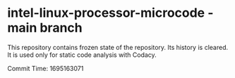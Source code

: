 # intel-linux-processor-microcode - main branch

This repository contains frozen state of the repository.
Its history is cleared. It is used only for static code
analysis with Codacy.

Commit Time: 1695163071